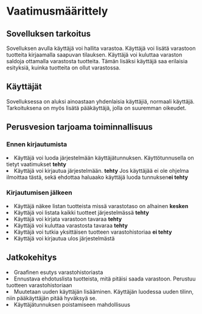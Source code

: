 <h1>Vaatimusmäärittely</h1>
<h2>Sovelluksen tarkoitus</h2>
Sovelluksen avulla käyttäjä voi hallita varastoa.
Käyttäjä voi lisätä varastoon tuotteita kirjaamalla saapuvan tilauksen.
Käyttäjä voi kuluttaa varaston saldoja ottamalla varastosta tuotteita.
Tämän lisäksi käyttäjä saa erilaisia esityksiä, kuinka tuotteita on ollut varastossa. 
<h2>Käyttäjät</h2>
Sovelluksessa on aluksi ainoastaan yhdenlaisia käyttäjiä, normaali käyttäjä. 
Tarkoituksena on myös lisätä pääkäyttäjä, jolla on suuremman oikeudet.
<h2>Perusvesion tarjoama toiminnallisuus</h2>
<h3>Ennen kirjautumista</h3>
<li>Käyttäjä voi luoda järjestelmään käyttäjätunnuksen. Käyttötunnusella on tietyt vaatimukset <strong>tehty</strong>  </li> 
<li>Käyttäjä voi kirjautua järjestelmään. <strong>tehty</strong> Jos käyttäjää ei ole ohjelma ilmoittaa tästä, sekä ehdottaa haluaako käyttäjä luoda tunnuksen<strong>ei tehty</strong></li>
<h3>Kirjautumisen jälkeen</h3>
<li>Käyttäjä näkee listan tuotteista missä varastotaso on alhainen <strong>kesken</strong></li>
<li>Käyttäjä voi listata kaikki tuotteet järjestelmässä <strong>tehty</strong></li>
<li>Käyttäjä voi kirjata varastoon tavaraa <strong>tehty</strong></li>
<li>Käyttäjä voi kuluttaa varastosta tavaraa <strong>tehty</strong></li>
<li>Käyttäjä voi tutkia yksittäisen tuotteen varastohistoriaa <strong>ei tehty</strong></li>
<li>Käyttäjä voi kirjautua ulos järjestelmästä</li>
<h2>Jatkokehitys</h2>
<li>Graafinen esutys varastohistoriasta</Li>
<li>Ennustava ehdotuslista tuotteista, mitä pitäisi saada varastoon. Perustuu tuotteen varastohistoriaan</li>
<li>Muutetaan uuden käyttäjän lisääminen. Käyttäjän luodessa uuden tilinn, niin pääkäyttäjän pitää hyväksyä se.</li>
<li>Käyttäjätunnuksen poistamiseen mahdollisuus</li>

